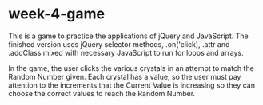 # week-4-game
This is a game to practice the applications of jQuery and JavaScript. The finished version uses jQuery selector methods, .on('click), .attr and .addClass mixed with necessary JavaScript to run for loops and arrays.

In the game, the user clicks the various crystals in an attempt to match the Random Number given. Each crystal has a value, so the user must pay attention to the increments that the Current Value is increasing so they can choose the correct values to reach the Random Number.
